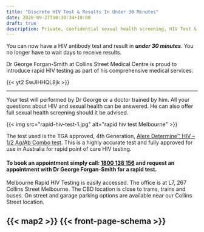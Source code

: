 ```yaml
---
title: "Discrete HIV Test & Results In Under 30 Minutes"
date: 2020-09-27T10:30:34+10:00
draft: true
description: Private, confidential sexual health screening, HIV Test & Results In 30 Minutes. Melbourne CBD location.
---
```


You can now have a HIV antibody test and result in ***under 30 minutes***. You no longer have to wait days to receive results.

Dr George Forgan-Smith at Collins Street Medical Centre is proud to introduce rapid HIV testing as part of his comprehensive medical services.

{{< yt2 SwJIHHQL8jk >}}

---
Your test will performed by Dr George or a doctor trained by him. All your questions about HIV and sexual health can be answered. He can also offer full sexual health screening should it be advised.

{{< img src="rapid-hiv-test-1.jpg" alt="rapid hiv test Melbourne" >}}


The test used is the TGA approved, 4th Generation, [Alere Determine™ HIV – 1/2 Ag/Ab Combo test](https://www.alere.com/en/home/product-details/alere-hiv-combo.html). This is a highly accurate test and fully approved for use in Australia for rapid point of care HIV testing.

#### To book an appointment simply call: [1800 138 156](tel:+611800138156) and request an appointment with Dr George Forgan-Smith for a rapid test.

Melbourne Rapid HIV Testing is easily accessed. The office is at L7, 267 Collins Street Melbourne. The CBD location is close to trams, trains and buses. On street and garage parking options are available near our Collins Street location.

{{< map2 >}}
{{< front-page-schema >}}
-----
